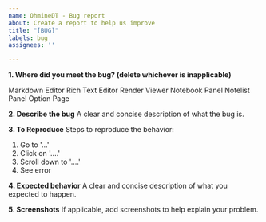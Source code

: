```yaml
---
name: OhmineDT - Bug report
about: Create a report to help us improve
title: "[BUG]"
labels: bug
assignees: ''

---
```


**1. Where did you meet the bug? (delete whichever is inapplicable)**

Markdown Editor
Rich Text Editor
Render Viewer
Notebook Panel
Notelist Panel
Option Page

**2. Describe the bug**
A clear and concise description of what the bug is.

**3. To Reproduce**
Steps to reproduce the behavior:
1. Go to '...'
2. Click on '....'
3. Scroll down to '....'
4. See error

**4. Expected behavior**
A clear and concise description of what you expected to happen.

**5. Screenshots**
If applicable, add screenshots to help explain your problem.
